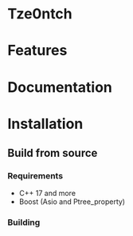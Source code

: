 Tze0ntch
==========================================



# Features

# Documentation


# Installation

## Build from source

### Requirements
- C++ 17 and more
- Boost (Asio and Ptree_property)


### Building
